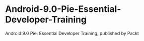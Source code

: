# Android-9.0-Pie-Essential-Developer-Training
Android 9.0 Pie: Essential Developer Training, published by Packt
